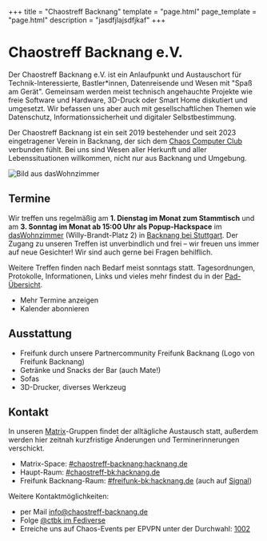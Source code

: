 +++
title = "Chaostreff Backnang"
template = "page.html"
page_template = "page.html"
description = "jasdfjlajsdfjkaf"
+++

# Chaostreff Backnang e.V.

Der Chaostreff Backnang e.V. ist ein Anlaufpunkt und Austauschort für Technik-Interessierte, Bastler\*innen, Datenreisende und Wesen mit "Spaß am Gerät". Gemeinsam werden meist technisch angehauchte Projekte wie freie Software und Hardware, 3D-Druck oder Smart Home diskutiert und umgesetzt. Wir befassen uns aber auch mit gesellschaftlichen Themen wie Datenschutz, Informationssicherheit und digitaler Selbstbestimmung.

Der Chaostreff Backnang ist ein seit 2019 bestehender und seit 2023 eingetragener Verein in Backnang, der sich dem [Chaos Computer Club](https://www.ccc.de/) verbunden fühlt. Bei uns sind Wesen aller Herkunft und aller Lebenssituationen willkommen, nicht nur aus Backnang und Umgebung.

![Bild aus dasWohnzimmer](/wozi.jpg)

## Termine

Wir treffen uns regelmäßig am **1. Dienstag im Monat zum Stammtisch** und am **3. Sonntag im Monat ab 15:00 Uhr als Popup-Hackspace** im [dasWohnzimmer](https://map.freifunk-stuttgart.de/#!/de/map/3ec806d9cc8c) (Willy-Brandt-Platz 2) in [Backnang bei Stuttgart](https://www.openstreetmap.org/relation/165637). Der Zugang zu unseren Treffen ist unverbindlich und frei – wir freuen uns immer auf neue Gesichter! Wir sind auch gerne bei Fragen behilflich.

Weitere Treffen finden nach Bedarf meist sonntags statt. Tagesordnungen, Protokolle, Informationen, Links und vieles mehr findest du in der [Pad-Übersicht](https://pad.hacknang.de/dbk-meta).

<div id="dbkcalendar"></div>

- Mehr Termine anzeigen
- Kalender abonnieren

## Ausstattung

- Freifunk durch unsere Partnercommunity Freifunk Backnang
 (Logo von Freifunk Backnang)
- Getränke und Snacks der Bar (auch Mate!)
- Sofas
- 3D-Drucker, diverses Werkzeug

## Kontakt

In unseren [Matrix](https://matrix.org/ecosystem/clients/)-Gruppen findet der alltägliche Austausch statt, außerdem werden hier zeitnah kurzfristige Änderungen und Terminerinnerungen verschickt.
- Matrix-Space: [#chaostreff-backnang:hacknang.de](matrix:r/chaostreff-backnang:hacknang.de?action=join)
- Haupt-Raum: [#chaostreff-bk:hacknang.de](matrix:r/chaostreff-bk:hacknang.de?action=join)
- Freifunk Backnang-Raum: [#freifunk-bk:hacknang.de](matrix:r/freifunk-bk:hacknang.de?action=join) (auch auf [Signal](https://signal.group/#CjQKILQW0-zHTyBMIiCubKPh-RmSayhOMyP9DtGa_I7_eX7kEhBaV21xphwxFoeaG2rsNU9n))

Weitere Kontaktmöglichkeiten:
- per Mail [info@chaostreff-backnang.de](mailto:info@chaostreff-backnang.de)
- Folge [@ctbk im Fediverse](https://chaos.social/@ctbk)
- Erreiche uns auf Chaos-Events per EPVPN unter der Durchwahl: [1002](tel:+49221596191002)

